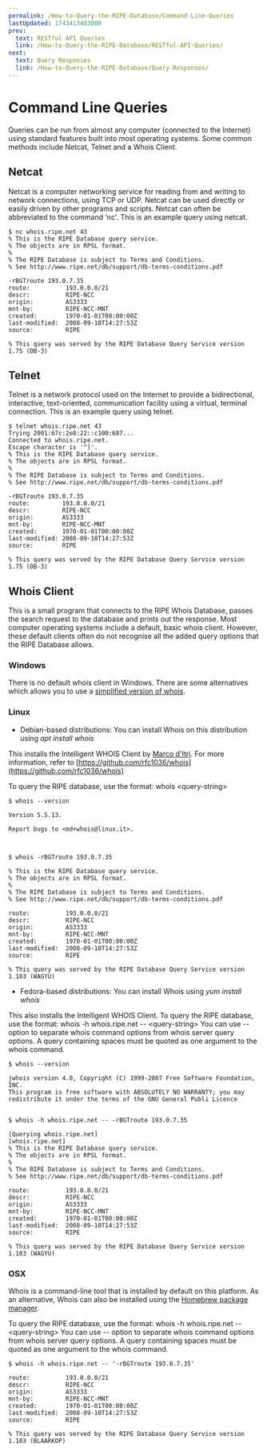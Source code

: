```yaml
---
permalink: /How-to-Query-the-RIPE-Database/Command-Line-Queries
lastUpdated: 1743413483000
prev:
  text: RESTful API Queries
  link: /How-to-Query-the-RIPE-Database/RESTful-API-Queries/
next:
  text: Query Responses
  link: /How-to-Query-the-RIPE-Database/Query-Responses/
---
```


# Command Line Queries

Queries can be run from almost any computer (connected to the Internet) using standard features built into most operating systems. Some common methods include Netcat, Telnet and a Whois Client.

## Netcat

Netcat is a computer networking service for reading from and writing to network connections, using TCP or UDP. Netcat can be used directly or easily driven by other programs and scripts. Netcat can often be abbreviated to the command ‘nc'. This is an example query using netcat.

    $ nc whois.ripe.net 43
    % This is the RIPE Database query service.
    % The objects are in RPSL format.
    %
    % The RIPE Database is subject to Terms and Conditions.
    % See http://www.ripe.net/db/support/db-terms-conditions.pdf

    -rBGTroute 193.0.7.35
    route:          193.0.0.0/21
    descr:          RIPE-NCC
    origin:         AS3333
    mnt-by:         RIPE-NCC-MNT
    created:        1970-01-01T00:00:00Z
    last-modified:  2008-09-10T14:27:53Z
    source:         RIPE
    
    % This query was served by the RIPE Database Query Service version 1.75 (DB-3)

## Telnet

Telnet is a network protocol used on the Internet to provide a bidirectional, interactive, text-oriented, communication facility using a virtual, terminal connection. This is an example query using telnet.

    $ telnet whois.ripe.net 43
    Trying 2001:67c:2e8:22::c100:687...
    Connected to whois.ripe.net.
    Escape character is '^]'.
    % This is the RIPE Database query service.
    % The objects are in RPSL format.
    %
    % The RIPE Database is subject to Terms and Conditions.
    % See http://www.ripe.net/db/support/db-terms-conditions.pdf

    -rBGTroute 193.0.7.35
    route:         193.0.0.0/21
    descr:         RIPE-NCC
    origin:        AS3333
    mnt-by:        RIPE-NCC-MNT
    created:       1970-01-01T00:00:00Z
    last-modified: 2008-09-10T14:27:53Z
    source:        RIPE
    
    % This query was served by the RIPE Database Query Service version 1.75 (DB-3)

## Whois Client

This is a small program that connects to the RIPE Whois Database, passes the search request to the database and prints out the response. Most computer operating systems include a default, basic whois client. However, these default clients often do not recognise all the added query options that the RIPE Database allows.

### Windows

There is no default whois client in Windows. There are some alternatives which allows you to use a [simplified version of whois](https://docs.microsoft.com/en-us/sysinternals/downloads/whois).



### Linux

- Debian-based distributions: You can install Whois on this distribution using _apt install whois_

This installs the Intelligent WHOIS Client by [Marco d'Itri](mailto:md@linux.it).
For more information, refer to [https://github.com/rfc1036/whois](https://github.com/rfc1036/whois)

To query the RIPE database, use the format: whois \<query-string\>


    $ whois --version

    Version 5.5.13.

    Report bugs to <md+whois@linux.it>.



    $ whois -rBGTroute 193.0.7.35

    % This is the RIPE Database query service.
    % The objects are in RPSL format.
    %
    % The RIPE Database is subject to Terms and Conditions.
    % See http://www.ripe.net/db/support/db-terms-conditions.pdf

    route:          193.0.0.0/21
    descr:          RIPE-NCC
    origin:         AS3333
    mnt-by:         RIPE-NCC-MNT
    created:        1970-01-01T00:00:00Z
    last-modified:  2008-09-10T14:27:53Z
    source:         RIPE

    % This query was served by the RIPE Database Query Service version 1.103 (WAGYU)




- Fedora-based distributions: You can install Whois using _yum install whois_

This also installs the Intelligent WHOIS Client.
To query the RIPE database, use the format: whois -h whois.ripe.net -- \<query-string\>
You can use -- option to separate whois command options from whois server query options.
A query containing spaces must be quoted as one argument to the whois command.


    $ whois --version

    jwhois version 4.0, Copyright (C) 1999-2007 Free Software Foundation, INC.
    This program is free software with ABSOLUTELY NO WARRANTY; you may
    redistribute it under the terms of the GNU General Publi Licence


    $ whois -h whois.ripe.net -- -rBGTroute 193.0.7.35

    [Querying whois.ripe.net]
    [whois.ripe.net]
    % This is the RIPE Database query service.
    % The objects are in RPSL format.
    %
    % The RIPE Database is subject to Terms and Conditions.
    % See http://www.ripe.net/db/support/db-terms-conditions.pdf

    route:          193.0.0.0/21
    descr:          RIPE-NCC
    origin:         AS3333
    mnt-by:         RIPE-NCC-MNT
    created:        1970-01-01T00:00:00Z
    last-modified:  2008-09-10T14:27:53Z
    source:         RIPE

    % This query was served by the RIPE Database Query Service version 1.103 (WAGYU)





### OSX

Whois is a command-line tool that is installed by default on this platform. As an alternative, Whois can also be installed using the [Homebrew package manager](https://formulae.brew.sh/formula/whois). 

To query the RIPE database, use the format: whois -h whois.ripe.net -- \<query-string\>
You can use -- option to separate whois command options from whois server query options.
A query containing spaces must be quoted as one argument to the whois command.



    $ whois -h whois.ripe.net -- '-rBGTroute 193.0.7.35'
    
    route:          193.0.0.0/21
    descr:          RIPE-NCC
    origin:         AS3333
    mnt-by:         RIPE-NCC-MNT
    created:        1970-01-01T00:00:00Z
    last-modified:  2008-09-10T14:27:53Z
    source:         RIPE

    % This query was served by the RIPE Database Query Service version 1.103 (BLAARKOP)







